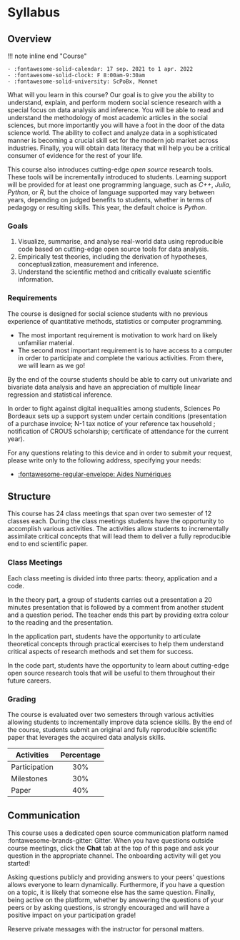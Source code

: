 # Syllabus


## Overview

!!! note inline end "Course"

    - :fontawesome-solid-calendar: 17 sep. 2021 to 1 apr. 2022
    - :fontawesome-solid-clock: F 8:00am-9:30am
    - :fontawesome-solid-university: ScPoBx, Monnet

What will you learn in this course?
Our goal is to give you the ability to understand, explain, and perform modern social science research with a special focus on data analysis and inference. You will be able to read and understand the methodology of most academic articles in the social sciences, but more importantly you will have a foot in the door of the data science world. The ability to collect and analyze data in a sophisticated manner is becoming a crucial skill set for the modern job market across industries. Finally, you will obtain data literacy that will help you be a critical consumer of evidence for the rest of your life.

This course also introduces cutting-edge *open source* research tools. These tools will be incrementally introduced to students. Learning support will be provided for at least one programming language, such as *C++*, *Julia*, *Python*, or *R*, but the choice of language supported may vary between years, depending on judged benefits to students, whether in terms of pedagogy or resulting skills. This year, the default choice is *Python*.


### Goals

1. Visualize, summarise, and analyse real-world data using reproducible code based on cutting-edge open source tools for data analysis.
2. Empirically test theories, including the derivation of hypotheses, conceptualization, measurement and inference.
3. Understand the scientific method and critically evaluate scientific information.

### Requirements
The course is designed for social science students with no previous experience of quantitative methods, statistics or computer programming.

- The most important requirement is motivation to work hard on likely unfamiliar material.
- The second most important requirement is to have access to a computer in order to participate and complete the various activities. From there, we will learn as we go!

By the end of the course students should be able to carry out univariate and bivariate data analysis and have an appreciation of multiple linear regression and statistical inference.

In order to fight against digital inequalities among students, Sciences Po Bordeaux sets up a support system under certain conditions (presentation of a purchase invoice; N-1 tax notice of your reference tax household ; notification of CROUS scholarship; certificate of attendance for the current year).

For any questions relating to this device and in order to submit your request, please write only to the following address, specifying your needs:

- [:fontawesome-regular-envelope: Aides Numériques](mailto:aidesnumeriques@sciencespobordeaux.fr)


## Structure
This course has 24 class meetings that span over two semester of 12 classes each. During the class meetings students have the opportunity to accomplish various activities. The activities allow students to incrementally assimilate critical concepts that will lead them to deliver a fully reproducible end to end scientific paper.


### Class Meetings
Each class meeting is divided into three parts: theory, application and a code.

In the theory part, a group of students carries out a presentation a 20 minutes presentation that is followed by a comment from another student and a question period. The teacher ends this part by providing extra colour to the reading and the presentation.

In the application part, students have the opportunity to articulate theoretical concepts through practical exercises to help them understand critical aspects of research methods and set them for success.

In the code part, students have the opportunity to learn about cutting-edge open source research tools that will be useful to them throughout their future careers.


### Grading

The course is evaluated over two semesters through various activities allowing students to incrementally improve data science skills. By the end of the course, students submit an original and fully reproducible scientific paper that leverages the acquired data analysis skills.

| Activities    | Percentage |
| -             | :-:        |
| Participation | 30%        |
| Milestones    | 30%        |
| Paper         | 40%        |


## Communication

This course uses a dedicated open source communication platform named :fontawesome-brands-gitter: Gitter. When you have questions outside course meetings, click the **Chat** tab at the top of this page and ask your question in the appropriate channel. The onboarding activity will get you started!

Asking questions publicly and providing answers to your peers' questions allows everyone to learn dynamically. Furthermore, if you have a question on a topic, it is likely that someone else has the same question. Finally, being active on the platform, whether by answering the questions of your peers or by asking questions, is strongly encouraged and will have a positive impact on your participation grade!

Reserve private messages with the instructor for personal matters.

